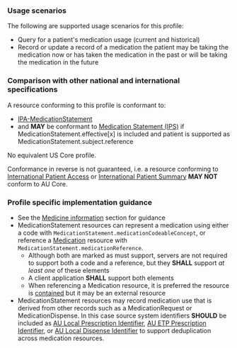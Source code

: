 ### Usage scenarios

The following are supported usage scenarios for this profile:

- Query for a patient's medication usage (current and historical)
- Record or update a record of a medication the patient may be taking the medication now or has taken the medication in the past or will be taking the medication in the future


### Comparison with other national and international specifications

A resource conforming to this profile is conformant to:
- [IPA-MedicationStatement](http://hl7.org/fhir/uv/ipa/StructureDefinition/ipa-medicationstatement)
- and **MAY** be conformant to [Medication Statement (IPS)](http://hl7.org/fhir/uv/ips/StructureDefinition/MedicationStatement-uv-ips) if MedicationStatement.effective[x] is included and patient is supported as MedicationStatement.subject.reference

No equivalent US Core profile.

Conformance in reverse is not guaranteed, i.e. a resource conforming to [International Patient Access](https://build.fhir.org/ig/HL7/fhir-ipa) or [International Patient Summary](http://build.fhir.org/ig/HL7/fhir-ips) **MAY NOT** conform to AU Core.


### Profile specific implementation guidance
- See the [Medicine information](general-guidance.html#medicine-information) section for guidance 
- MedicationStatement resources can represent a medication using either a code with `MedicationStatement.medicationCodeableConcept`, or reference a [Medication](http://hl7.org/fhir/R4/medication.html) resource with `MedicationStatement.medicationReference`.
  - Although both are marked as must support, servers are not required to support both a code and a reference, but they **SHALL** support *at least one* of these elements
  - A client application **SHALL** support both elements
  - When referencing a Medication resource, it is preferred the resource is [contained](http://hl7.org/fhir/R4/references.html#contained) but it may be an external resource
- MedicationStatement resources may record medication use that is derived from other records such as a MedicationRequest or MedicationDispense. In this case source system identifiers **SHOULD** be included as [AU Local Prescription Identifier](http://build.fhir.org/ig/hl7au/au-fhir-base/StructureDefinition-au-localprescriptionidentifier.html), [AU ETP Prescription Identifier](http://build.fhir.org/ig/hl7au/au-fhir-base/StructureDefinition-au-etpprescriptionidentifier.html), or [AU Local Dispense Identifier](http://build.fhir.org/ig/hl7au/au-fhir-base/StructureDefinition-au-localdispenseidentifier.html) to support deduplication across medication resources.